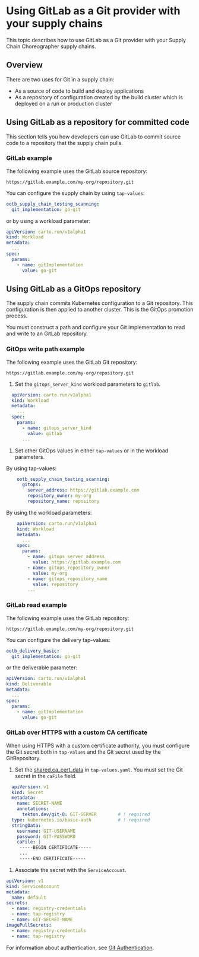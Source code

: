 # Using GitLab as a Git provider with your supply chains

This topic describes how to use GitLab as a Git provider with your Supply Chain Choreographer supply chains.

## <a id="overview"></a>Overview

There are two uses for Git in a supply chain:

- As a source of code to build and deploy applications
- As a repository of configuration created by the build cluster which is deployed on a run or production cluster

## <a id="repo-committed"></a> Using GitLab as a repository for committed code

This section tells you how developers can use GitLab to commit source code to a repository that the
supply chain pulls.

### <a id="devops-example"></a> GitLab example

The following example uses the GitLab source repository:

`https://gitlab.example.com/my-org/repository.git`

You can configure the supply chain by using `tap-values`:

```yaml
ootb_supply_chain_testing_scanning:
  git_implementation: go-git
```

or by using a workload parameter:

```yaml
apiVersion: carto.run/v1alpha1
kind: Workload
metadata:
  ...
spec:
  params:
    - name: gitImplementation
      value: go-git
```

## <a id="using-gitops"></a> Using GitLab as a GitOps repository

The supply chain commits Kubernetes configuration to a Git repository.
This configuration is then applied to another cluster. This is the GitOps
promotion process.

You must construct a path and configure your Git implementation to read and write to an GitLab repository.

### <a id="gitops-write-ex"></a> GitOps write path example

The following example uses the GitLab Git repository:

`https://gitlab.example.com/my-org/repository.git`

1. Set the `gitops_server_kind` workload parameters to `gitlab`.

```yaml
  apiVersion: carto.run/v1alpha1
  kind: Workload
  metadata:
    ...
  spec:
    params:
      - name: gitops_server_kind
        value: gitlab
      ...
```

1. Set other GitOps values in either `tap-values` or in the workload parameters.

  By using tap-values:

```yaml
    ootb_supply_chain_testing_scanning:
      gitops:
        server_address: https://gitlab.example.com
        repository_owner: my-org
        repository_name: repository
```

  By using the workload parameters:

```yaml
    apiVersion: carto.run/v1alpha1
    kind: Workload
    metadata:
      ...
    spec:
      params:
        - name: gitops_server_address
          value: https://gitlab.example.com
        - name: gitops_repository_owner
          value: my-org
        - name: gitops_repository_name
          value: repository
        ...
```

### <a id="gitops-read-ex"></a> GitLab read example

The following example uses the GitLab repository:

`https://gitlab.example.com/my-org/repository.git`

You can configure the delivery tap-values:

```yaml
ootb_delivery_basic:
  git_implementation: go-git
```

or the deliverable parameter:

```yaml
apiVersion: carto.run/v1alpha1
kind: Deliverable
metadata:
  ...
spec:
  params:
    - name: gitImplementation
      value: go-git
```

### <a id="gitops-read-temp"></a> GitLab over HTTPS with a custom CA certificate

When using HTTPS with a custom certificate authority, you must configure the Git
secret both in `tap-values` and the Git secret used by the GitRepository.

1. Set the [shared.ca_cert_data](../security-and-compliance/tls-and-certificates/custom-ca-certificates.hbs.md)
 in `tap-values.yaml`. You must set the Git secret in the `caFile` field.

```yaml
  apiVersion: v1
  kind: Secret
  metadata:
    name: SECRET-NAME
    annotations:
      tekton.dev/git-0: GIT-SERVER        # ! required
  type: kubernetes.io/basic-auth          # ! required
  stringData:
    username: GIT-USERNAME
    password: GIT-PASSWORD
    caFile: |
     -----BEGIN CERTIFICATE-----
     ...
     -----END CERTIFICATE-----
```

1. Associate the secret with the `ServiceAccount`.

  ```yaml
  apiVersion: v1
  kind: ServiceAccount
  metadata:
    name: default
  secrets:
    - name: registry-credentials
    - name: tap-registry
    - name: GIT-SECRET-NAME
  imagePullSecrets:
    - name: registry-credentials
    - name: tap-registry
  ```

For information about authentication, see [Git Authentication](git-auth.hbs.md).